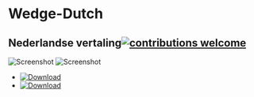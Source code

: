 # Wedge-Dutch
## Nederlandse vertaling[![contributions welcome](https://img.shields.io/badge/bijdrage-welkom-brightgreen.svg?style=flat)](https://github.com/dwyl/esta/issues)

![Screenshot](https://imgur.com/VW0NzUZ.png"Screenshot")
![Screenshot](https://imgur.com/MUUcjGZ.png"Screenshot")



- [![Download](https://img.shields.io/badge/download-Wedge-brightgreen.svg)](https://github.com/Wedge/wedge)
- [![Download](https://img.shields.io/badge/LMUBE-Forum-brightgreen.svg)](https://www.linuxmintusers.be/forum/MintWedge/)
